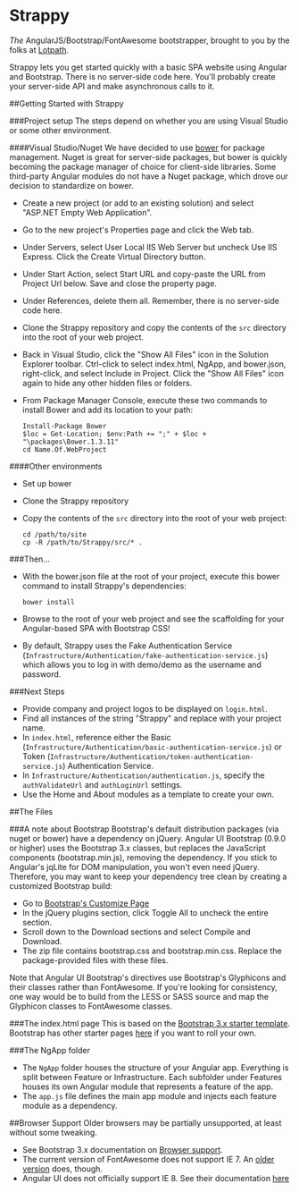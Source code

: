 Strappy
=======

*The* AngularJS/Bootstrap/FontAwesome bootstrapper, brought to you by the folks at <a href="http://lotpath.com" target="_blank">Lotpath</a>.

Strappy lets you get started quickly with a basic SPA website using Angular and Bootstrap.  There is no server-side code here.  You'll probably create your server-side API and make asynchronous calls to it.

##Getting Started with Strappy

###Project setup
The steps depend on whether you are using Visual Studio or some other environment.

####Visual Studio/Nuget
We have decided to use <a href="http://bower.io" target="_blank">bower</a> for package management.  Nuget is great for server-side packages, but bower is quickly becoming the package manager of choice for client-side libraries.  Some third-party Angular modules do not have a Nuget package, which drove our decision to standardize on bower.

* Create a new project (or add to an existing solution) and select "ASP.NET Empty Web Application".
* Go to the new project's Properties page and click the Web tab.
* Under Servers, select User Local IIS Web Server but uncheck Use IIS Express.  Click the Create Virtual Directory button.
* Under Start Action, select Start URL and copy-paste the URL from Project Url below.  Save and close the property page.
* Under References, delete them all.  Remember, there is no server-side code here.
* Clone the Strappy repository and copy the contents of the `src` directory into the root of your web project.
* Back in Visual Studio, click the "Show All Files" icon in the Solution Explorer toolbar.  Ctrl-click to select index.html, NgApp, and bower.json, right-click, and select Include in Project.  Click the "Show All Files" icon again to hide any other hidden files or folders.
* From Package Manager Console, execute these two commands to install Bower and add its location to your path:

    ```
    Install-Package Bower
    $loc = Get-Location; $env:Path += ";" + $loc + "\packages\Bower.1.3.11"
    cd Name.Of.WebProject
    ```

####Other environments
* Set up bower
* Clone the Strappy repository
* Copy the contents of the `src` directory into the root of your web project:

    ```
    cd /path/to/site
    cp -R /path/to/Strappy/src/* .
    ```

###Then...
* With the bower.json file at the root of your project, execute this bower command to install Strappy's dependencies:

    ```
    bower install
    ```

* Browse to the root of your web project and see the scaffolding for your Angular-based SPA with Bootstrap CSS!
* By default, Strappy uses the Fake Authentication Service (`Infrastructure/Authentication/fake-authentication-service.js`) which allows you to log in with demo/demo as the username and password.

###Next Steps
* Provide company and project logos to be displayed on `login.html`.
* Find all instances of the string "Strappy" and replace with your project name.
* In `index.html`, reference either the Basic (`Infrastructure/Authentication/basic-authentication-service.js`) or Token (`Infrastructure/Authentication/token-authentication-service.js`) Authentication Service.
* In `Infrastructure/Authentication/authentication.js`, specify the `authValidateUrl` and `authLoginUrl` settings.
* Use the Home and About modules as a template to create your own.

##The Files

###A note about Bootstrap
Bootstrap's default distribution packages (via nuget or bower) have a dependency on jQuery.  Angular UI Bootstrap (0.9.0 or higher) uses the Bootstrap 3.x classes, but replaces the JavaScript components (bootstrap.min.js), removing the dependency.  If you stick to Angular's jqLite for DOM manipulation, you won't even need jQuery.  Therefore, you may want to keep your dependency tree clean by creating a customized Bootstrap build:

* Go to [Bootstrap's Customize Page](http://getbootstrap.com/customize/)
* In the jQuery plugins section, click Toggle All to uncheck the entire section.
* Scroll down to the Download sections and select Compile and Download.
* The zip file contains bootstrap.css and bootstrap.min.css.  Replace the package-provided files with these files.

Note that Angular UI Bootstrap's directives use Bootstrap's Glyphicons and their classes rather than FontAwesome.  If you're looking for consistency, one way would be to build from the LESS or SASS source and map the Glyphicon classes to FontAwesome classes.

###The index.html page
This is based on the [Bootstrap 3.x starter template](http://getbootstrap.com/examples/starter-template/).  Bootstrap has other starter pages [here](http://getbootstrap.com/getting-started/#examples) if you want to roll your own.

###The NgApp folder
* The `NgApp` folder houses the structure of your Angular app.  Everything is split between Feature or Infrastructure. Each subfolder under Features houses its own Angular module that represents a feature of the app.
* The `app.js` file defines the main app module and injects each feature module as a dependency.

##Browser Support
Older browsers may be partially unsupported, at least without some tweaking.
* See Bootstrap 3.x documentation on [Browser support](http://getbootstrap.com/getting-started/#browsers).
* The current version of FontAwesome does not support IE 7.  An [older version](http://fontawesome.io/3.2.1/get-started) does, though.
* Angular UI does not officially support IE 8.  See their documentation [here](https://github.com/angular-ui/bootstrap#supported-browsers)
